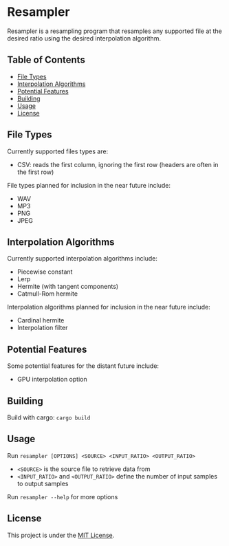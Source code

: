 # Resampler
Resampler is a resampling program that resamples any supported file at the desired ratio using the desired interpolation algorithm.

## Table of Contents
- [File Types](#file_types)
- [Interpolation Algorithms](#interpolation_algorithms)
- [Potential Features](#potential_features)
- [Building](#building)
- [Usage](#usage)
- [License](#license)

## File Types
Currently supported files types are:
- CSV: reads the first column, ignoring the first row (headers are often in the first row)

File types planned for inclusion in the near future include:
- WAV
- MP3
- PNG
- JPEG

## Interpolation Algorithms
Currently supported interpolation algorithms include:
- Piecewise constant
- Lerp
- Hermite (with tangent components)
- Catmull-Rom hermite

Interpolation algorithms planned for inclusion in the near future include:
- Cardinal hermite
- Interpolation filter

## Potential Features
Some potential features for the distant future include:
- GPU interpolation option

## Building
Build with cargo: ```cargo build```

## Usage
Run ```resampler [OPTIONS] <SOURCE> <INPUT_RATIO> <OUTPUT_RATIO>```
- ```<SOURCE>``` is the source file to retrieve data from
- ```<INPUT_RATIO>``` and ```<OUTPUT_RATIO>``` define the number of input samples to output samples

Run ```resampler --help``` for more options

## License
This project is under the [MIT License](LICENSE).
